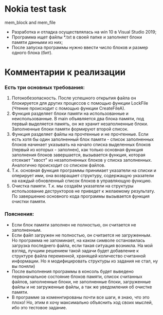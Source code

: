 # Nokia test task
mem_block and mem_file

- Разработка и отладка осуществлялась на win 10 в Visual Studio 2019;
- Программа ищет файлы *.txt в своей папке и заполняет блоки памяти данными из них;
- После запуска программы нужно ввести число блоков и размер одного блока (бит).

# Комментарии к реализации
### Есть три основных требования:
1) Потокобезопасность. После успешного открытия файла он блокируется для других процессов с помощью функции LockFile (Чтение происходит с помощью функции CreateFileA).
2) Функция разделяет блоки памяти на использованные и неиспользованные. В main объявляется два блока памяти, под первый выделяется память, он же хранит незаполненные блоки. Заполненные блоки памяти формируют второй список.
3) Функция разделяет файлы на прочтенные и не прочтенные. Если есть хотя бы один заполненный блок памяти - список заполненных блоков начинает указывать на начало списка выделенных блоков (первый из которых - заполнен), как только основная функция заполнения блоков завершается, вызывается функция, которая отсекает "хвост" из незаполненных блоков у списка заполненных. Аналогично происходит со списком файлов.
4) Т.к. основная функция программы принимает указатели на списки и оперирует ими, она возвращает структуру, содержащую указатели на каждый обновленный список блоков в управляющую функцию.
5) Очистка памяти. Т.к. мы создаём указатели на структуры использование деструкторов не приведет к желаемому результату. По завершению основного кода программы вызывается функция очистки памяти.

### Пояснения:
- Если блок памяти заполнен не полностью, он считается не заполненным.
- Если файл загружен не полностью, он считается не загруженным. Но программа не запоминает, на каком символе остановилась загрузка последнего файла, если такая ситуация возникла. На мой взгляд, лучшим решением такой задачи будет добавление к структуре файла переменной, хранящей количество считанной информации. Но я модифицировать структуры из задания не стал, ну вы поняли)
- После выполнения программы в консоль будет выведено первоначальное состояние блоков памяти, список считанных файлов, заполненные блоки, не заполненные блоки, загруженные файлы и не загруженные файлы, а так же уведомления об очистке памяти.
- В программе за коменнтированы почти все шаги, я знаю, что это плохо! Но, этим я хочу максимально объяснить ход своих мыслей, ибо это тестовое задание.
